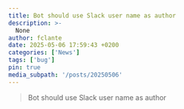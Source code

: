 ```yaml
---
title: Bot should use Slack user name as author
description: >-
  None
author: fclante
date: 2025-05-06 17:59:43 +0200
categories: ['News']
tags: ['bug']
pin: true
media_subpath: '/posts/20250506'
---
```


> Bot should use Slack user name as author
